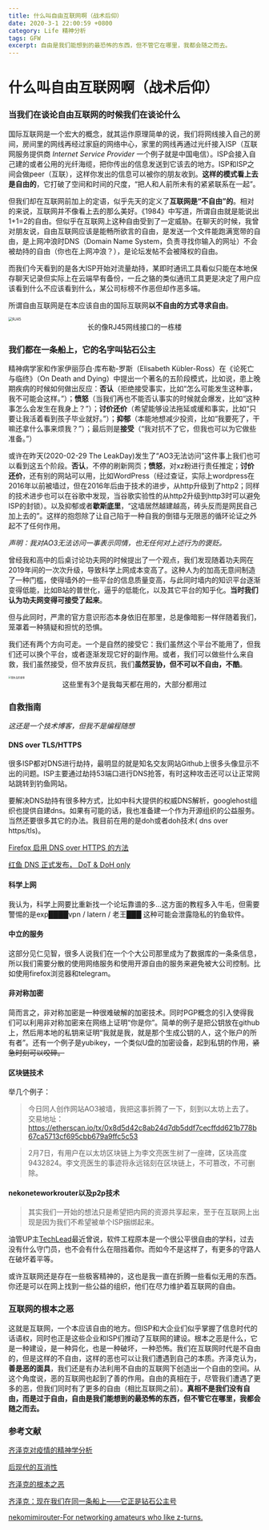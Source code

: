 ```yaml
---
title: 什么叫自由互联网啊（战术后仰）
date: 2020-3-1 22:00:59 +0800
category: Life 精神分析
tags: GFW
excerpt: 自由是我们能想到的最恐怖的东西，但不管它在哪里，我都会随之而去。
---
```




# 什么叫自由互联网啊（战术后仰）



### 当我们在谈论自由互联网的时候我们在谈论什么

国际互联网是一个宏大的概念，就其运作原理简单的说，我们将网线接入自己的房间，房间里的网线再经过家庭的网络中心，家里的网线再通过光纤接入ISP（互联网服务提供商 *Internet Service Provider* 一个例子就是中国电信）。ISP会接入自己建的或者公用的光纤海缆，把你传出的信息发送到它该去的地方。ISP和ISP之间会做peer（互联），这样你发出的信息可以被你的朋友收到。**这样的模式看上去是自由的**，它打破了空间和时间的尺度，“把人和人前所未有的紧紧联系在一起”。



但我们却在互联网前加上的定语，似乎先天的定义了**互联网是“不自由”的**。相对的来说，互联网并不像看上去的那么美好。《1984》中写道，所谓自由就是能说出1+1=2的自由。但似乎在互联网上这种自由受到了一定威胁。在聊天的时候，我曾对朋友说，自由互联网应该是能畅所欲言的自由，是发送一个文件能跑满宽带的自由，是上网冲浪时DNS（Domain Name System，负责寻找你输入的网址）不会被劫持的自由（你也在上网冲浪？），是论坛发帖不会被降权的自由。

而我们今天看到的是各大ISP开始对流量劫持，某即时通讯工具看似只能在本地保存聊天记录但实际上在云端早有备份，一丘之貉的类似通讯工具更是决定了用户应该看到什么不应该看到什么，某公司标榜不作恶但却作恶多端。



所谓自由互联网是在本应该自由的国际互联网**以不自由的方式寻求自由**。



<img src="https://am9paw.sn.files.1drv.com/y4mOttBwwxw8m_0e-5YJLuLcoYo4-yhYeDHbMWcLccoV1yIL5AklRHVAJPaNVrNegk7hS4tFjPCSkTRP9qKtmdvmGje9HF7mTdM-0dJHxu1HbunwC7E0c0Uxi6DGw4H_SZMoNv5tVOyhbXROHceN2c7i_3VgWNb_7qVf1ZDTHIz_JhDc2ruMCLIPHcUpSpRnxjSATjaF8OdTTPqhrM2QDHOYw?width=600&amp;height=800&amp;cropmode=none" alt="RJ45" style="zoom: 50%;" />



<center>长的像RJ45网线接口的一栋楼</center>



### 我们都在一条船上，它的名字叫钻石公主

精神病学家和作家伊丽莎白·库布勒-罗斯（Elisabeth Kübler-Ross）在《论死亡与临终》（On Death and Dying）中提出一个著名的五阶段模式，比如说，患上晚期疾病的时候如何做出反应：**否认**（拒绝接受事实，比如“怎么可能发生这种事，我不可能会这样。”）；**愤怒**（当我们再也不能否认事实的时候就会爆发，比如“这种事怎么会发生在我身上？”）；**讨价还价**（希望能够设法拖延或缓和事实，比如“只要让我活着看到孩子毕业就好。”）；**抑郁**（本能地想减少投资，比如“我要死了，干嘛还拿什么事来烦我？”）；最后则是**接受**（“我对抗不了它，但我也可以为它做些准备。”）



或许在昨天(2020-02-29 The LeakDay)发生了“AO3无法访问”这件事上我们也可以看到这五个阶段。**否认**，不停的刷新网页；**愤怒**，对xz粉进行责任推定；**讨价还价**，还有别的网站可以用，比如WordPress（经过查证，实际上wordpress在2016年以前被墙过，但在2016年后由于技术的进步，从http升级到了http2；同样的技术进步也可以在谷歌中发现，当谷歌实验性的从http2升级到http3时可以避免ISP的封锁）。以及抑郁或者**歇斯底里**，“这墙居然越建越高，砖头反而是网民自己加上去的”。这样的抱怨除了让自己陷于一种自我的倒错与无限恶的循环论证之外起不了任何作用。



*声明：我对AO3无法访问一事表示同情，也无任何对上述行为的褒贬。*



曾经我和高中的后桌讨论功夫网的时候提出了一个观点，我们发现随着功夫网在2019年间的一次次升级，导致科学上网成本变高了。这种人为的加高无意间制造 了一种门槛，使得墙外的一些平台的信息质量变高，与此同时墙内的知识平台逐渐变得低能，比如B站的普世化，逼乎的低能化，以及其它平台的知乎化。**当时我们认为功夫网变得可接受了起来**。



但与此同时，严肃的官方意识形态本身依旧在那里，总是像暗影一样伴随着我们，笼罩着一种猜疑和担忧的恐惧。



我们还有两个方向可走。一个是自然的接受它：我们虽然这个平台不能用了，但我们还可以换个平台，或者逐渐发现它好的副作用。或者，我们可以做些什么来自救，我们虽然接受，但不放弃反抗，我们**虽然妥协，但不可以不自由，不酷**。



<img src="https://am9saw.sn.files.1drv.com/y4mOFQnpQXL955KaB_Ry7jByEd2RN_l6u6F3IZZ_2zxTt3JxBX_iB-FTr0R-5LbFki7KwHRBnensq4byr-Wpcb782Cb22Mqc-FdHXuMEOEoeuMGI7tFEjVuWIyMPDFEHNorlvq-NK6YAnagbxoA-SlrlB_gXbQEUXyB5NfkldD_eR9UQg3nGxD07SD35rxTdVP9Oc-VVc1Y6pILosHSBu7v6w?width=904&amp;height=1280&amp;cropmode=none" alt="我失去的更多" style="zoom:33%;" />

<center>这些里有3个是我每天都在用的，大部分都用过</center>



### 自救指南

*这还是一个技术博客，但我不是编程随想*



#### DNS over TLS/HTTPS

很多ISP都对DNS进行劫持，最明显的就是知名交友网站Github上很多头像显示不出的问题。ISP主要通过劫持53端口进行DNS抢答，有时这种攻击还可以让正常网站跳转到钓鱼网站。

要解决DNS劫持有很多种方式，比如中科大提供的权威DNS解析，googlehost组织也提供自建dns。如果有可能的话，我也准备建一个作为开源组织的公益服务。当然还要很多其它的办法。我目前在用的是doh或者doh技术( dns over https/tls)。

[Firefox 启用 DNS over HTTPS 的方法](https://www.v2ex.com/t/444059)

[红鱼 DNS 正式发布， DoT & DoH only](https://www.rubyfish.cn/)



#### 科学上网

我认为，科学上网要比重新找一个论坛靠谱的多...这方面的教程多入牛毛，但需要警惕的是exp████vpn / latern / 老王███ 这种可能会泄露隐私的钓鱼软件。



#### 中立的服务

这部分见仁见智，很多人说我们在一个个大公司那里成为了数据库的一条条信息，所以我们需要分散的使用网络服务和使用开源自由的服务来避免被大公司控制。比如使用firefox浏览器和telegram。



#### 非对称加密

简而言之，非对称加密是一种很难破解的加密技术。同时PGP概念的引入使得我们可以利用非对称加密来在网络上证明“你是你”。简单的例子是把公钥放在github上，然后用本地的私钥来证明“我就是我，就是那个生成公钥的人，这个账户的所有者”。还有一个例子是yubikey，一个类似U盘的加密设备，起到私钥的作用，<del>紧急时刻可以咬碎。</del>



#### 区块链技术

举几个例子：

> 今日同人创作网站AO3被墙，我把这事折腾了一下，刻到以太坊上去了。
> 交易地址：https://etherscan.io/tx/0x8d5d42c8ab24d7db5ddf7cecffdd621b778b67ca5713cf695cbb679a9ffc5c53

> 2月7日，有用户在以太坊区块链上为李文亮医生树了一座碑，区块高度9432824。李文亮医生的事迹将永远铭刻在区块链上，不可篡改，不可删除。



#### nekoneteworkrouter以及p2p技术

> 其实我们一开始的想法只是希望把内网的资源共享起来，至于在互联网上出现是因为我们不希望被单个ISP捆绑起来。





油管UP主[TechLead](https://www.youtube.com/channel/UC4xKdmAXFh4ACyhpiQ_3qBw)最近曾说，软件工程原本是一个很公平很自由的学科，过去没有什么守门员，也不会有什么在阻挡着你。而如今不是这样了，有更多的守路人在破坏着平等。

或许互联网还是存在一些极客精神的，这也是我一直在折腾一些看似无用的东西。你还是可以在网上找到一些公益的组织，他们在尽力维护着互联网的自由。



### 互联网的根本之恶

这就是互联网，一个本应该自由的地方。但ISP和大企业们似乎掌握了信息时代的话语权，同时也正是这些企业和ISP们推动了互联网的建设。根本之恶是什么，它是一种建设，是一种异化，也是一种破坏，一种恐怖。我们在互联网时代是不自由的，但是这样的不自由，这样的恶也可以让我们遭遇到自己的本质。齐泽克认为，**善是恶的面具**，我们还是有办法利用不自由的互联网下创造出一个自由的空间。从这个角度说，恶的互联网也起到了善的作用。自由的真相在于，尽管我们遭遇了更多的恶，但我们同时有了更多的自由（相比互联网之前）。**真相不是我们没有自由，而是过于自由，自由是我们能想到的最恐怖的东西，但不管它在哪里，我都会随之而去。**



### 参考文献

[齐泽克对疫情的精神学分析](https://zhuanlan.zhihu.com/p/108814381)

[后现代的互消性](https://zhuanlan.zhihu.com/p/80155781)

[齐泽克的根本之恶](https://zhuanlan.zhihu.com/p/87091670)

[齐泽克：现在我们在同一条船上——它正是钻石公主号](https://zhuanlan.zhihu.com/p/107653850)

[nekomimirouter-For networking amateurs who like z-turns.](https://nekomimirouter.com/)

